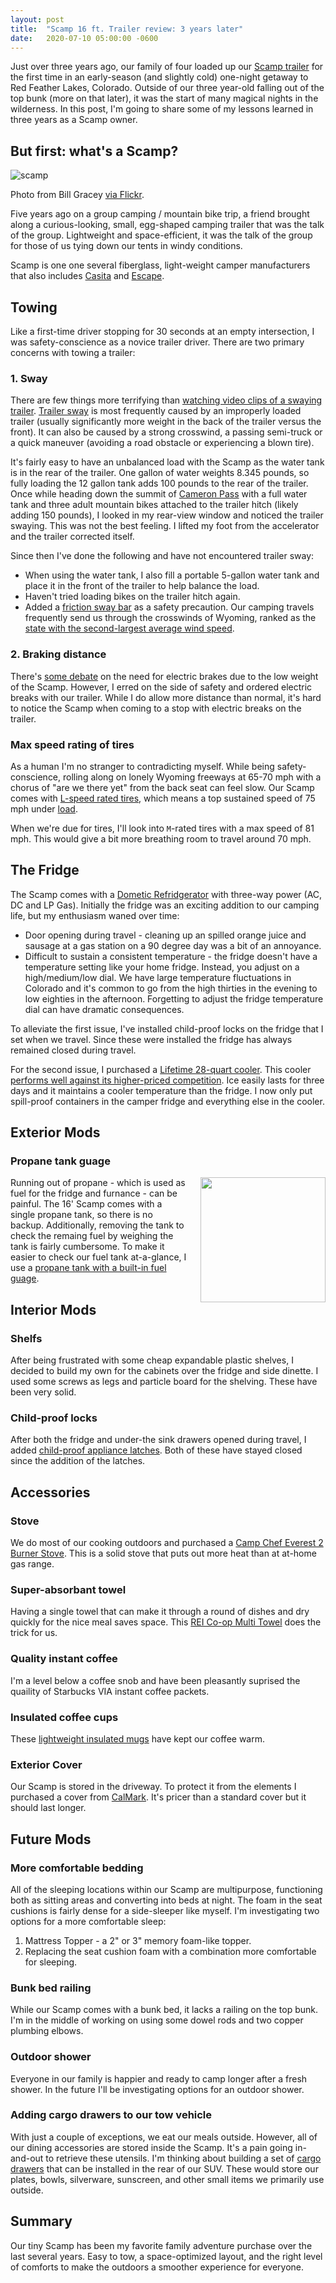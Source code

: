 ```yaml
---
layout: post
title:  "Scamp 16 ft. Trailer review: 3 years later"
date:   2020-07-10 05:00:00 -0600
---
```


Just over three years ago, our family of four loaded up our [Scamp trailer](https://www.scamptrailers.com/) for the first time in an early-season (and slightly cold) one-night getaway to Red Feather Lakes, Colorado. Outside of our three year-old falling out of the top bunk (more on that later), it was the start of many magical nights in the wilderness. In this post, I'm going to share some of my lessons learned in three years as a Scamp owner.

## But first: what's a Scamp?

![scamp](/img/posts/scamp/scamp.jpg)
<p class="small text-muted">
Photo from Bill Gracey <a href="https://www.flickr.com/photos/9422878@N08/2380738359/in/photolist-2ifDU8s-8bVZv7-2j3W7kD-7akLoN-2uEjJc-2jaai7G-nKG8AB-WKrLFr-74aCsk-o4Zv7D-259WFwM-r57vgr-ror1SV-r6Sur9-4CnUz6-nJo8nF-r57vtv-omcKmH-o4YtVJ-ntuLTm-2j757K4-75ZZxF-fm7kfT-ddbLJp-fmmBeE-5XYqj9-fm7iMZ-fm7vyB-fm7sxZ-fmmE5E-fmmEFb-fm7ng8-4JXnYR-fiETPx-75ch2o-n4TWgF-HvC68x-62BjVg-61ft5k-wR9bBv">via Flickr</a>.
</p>

Five years ago on a group camping / mountain bike trip, a friend brought along a curious-looking, small, egg-shaped camping trailer that was the talk of the group. Lightweight and space-efficient, it was the talk of the group for those of us tying down our tents in windy conditions.

Scamp is one one several fiberglass, light-weight camper manufacturers that also includes [Casita](https://casitatraveltrailers.com/) and [Escape](https://escapetrailer.com/).

## Towing

Like a first-time driver stopping for 30 seconds at an empty intersection, I was safety-conscience as a novice trailer driver. There are two primary concerns with towing a trailer:

### 1. Sway

There are few things more terrifying than [watching video clips of a swaying trailer](https://www.youtube.com/watch?v=miE3MOcqn7E). [Trailer sway](https://blog.nationwide.com/rv-towing-tips-for-preventing-trailer-sway/) is most frequently caused by an improperly loaded trailer (usually significantly more weight in the back of the trailer versus the front). It can also be caused by a strong crosswind, a passing semi-truck or a quick maneuver (avoiding a road obstacle or experiencing a blown tire).

It's fairly easy to have an unbalanced load with the Scamp as the water tank is in the rear of the trailer. One gallon of water weights 8.345 pounds, so fully loading the 12 gallon tank adds 100 pounds to the rear of the trailer. Once while heading down the summit of [Cameron Pass](https://en.wikipedia.org/wiki/Cameron_Pass_(Colorado)) with a full water tank and three adult mountain bikes attached to the trailer hitch (likely adding 150 pounds), I looked in my rear-view window and noticed the trailer swaying. This was not the best feeling. I lifted my foot from the accelerator and the trailer corrected itself.

Since then I've done the following and have not encountered trailer sway:

* When using the water tank, I also fill a portable 5-gallon water tank and place it in the front of the trailer to help balance the load.
* Haven't tried loading bikes on the trailer hitch again.
* Added a [friction sway bar](https://www.etrailer.com/question-111436.html) as a safety precaution. Our camping travels frequently send us through the crosswinds of Wyoming, ranked as the [state with the second-largest average wind speed](https://www.msn.com/en-us/weather/topstories/windiest-states-in-america/ss-BBYp6Sd#image=50).

### 2. Braking distance

There's [some debate](https://www.scampowners.com/forums/brakes-or-no-brakes) on the need for electric brakes due to the low weight of the Scamp. However, I erred on the side of safety and ordered electric breaks with our trailer. While I do allow more distance than normal, it's hard to notice the Scamp when coming to a stop with electric breaks on the trailer.

### Max speed rating of tires

As a human I'm no stranger to contradicting myself. While being safety-conscience, rolling along on lonely Wyoming freeways at 65-70 mph with a chorus of "are we there yet" from the back seat can feel slow. Our Scamp comes with [L-speed rated tires](https://www.tyresizecalculator.com/charts/tire-speed-rating-chart), which means a top sustained speed of 75 mph under [load](https://www.tyresizecalculator.com/charts/tire-load-index-chart).

When we're due for tires, I'll look into `M`-rated tires with a max speed of 81 mph. This would give a bit more breathing room to travel around 70 mph.

## The Fridge

The Scamp comes with a [Dometic Refridgerator](https://www.scamptrailers.com/product/dometic-rm2193-refrigerator) with three-way power (AC, DC and LP Gas). Initially the fridge was an exciting addition to our camping life, but my enthusiasm waned over time:

* Door opening during travel - cleaning up an spilled orange juice and sausage at a gas station on a 90 degree day was a bit of an annoyance.
* Difficult to sustain a consistent temperature - the fridge doesn't have a temperature setting like your home fridge. Instead, you adjust on a high/medium/low dial. We have large temperature fluctuations in Colorado and it's common to go from the high thirties in the evening to low eighties in the afternoon. Forgetting to adjust the fridge temperature dial can have dramatic consequences.

To alleviate the first issue, I've installed child-proof locks on the fridge that I set when we travel. Since these were installed the fridge has always remained closed during travel.

For the second issue, I purchased a [Lifetime 28-quart cooler](https://www.lifetime.com/lifetime-90911-lifetime-28-quart-high-performance-cooler). This cooler [performs well against its higher-priced competition](https://www.cnet.com/news/best-coolers-for-2020-cabela-igloo-yeti-coleman/). Ice easily lasts for three days and it maintains a cooler temperature than the fridge. I now only put spill-proof containers in the camper fridge and everything else in the cooler.

## Exterior Mods

### Propane tank guage

<img src="/img/posts/scamp/tank.png" style="width:200px;float:right;padding-left:20px"/>

Running out of propane - which is used as fuel for the fridge and furnance - can be painful. The 16' Scamp comes with a single propane tank, so there is no backup. Additionally, removing the tank to check the remaing fuel by weighing the tank is fairly cumbersome. To make it easier to check our fuel tank at-a-glance, I use a [propane tank with a built-in fuel guage](https://www.amazon.com/Worthington-336483-20-Pound-Propane-Built/dp/B00JABY5EC).

## Interior Mods

### Shelfs

After being frustrated with some cheap expandable plastic shelves, I decided to build my own for the cabinets over the fridge and side dinette. I used some screws as legs and particle board for the shelving. These have been very solid.

### Child-proof locks

After both the fridge and under-the sink drawers opened during travel, I added [child-proof appliance latches](https://www.homedepot.com/p/Safety-1st-Multi-Purpose-Appliance-Latch-2-Pack-HS155/203754460). Both of these have stayed closed since the addition of the latches.

## Accessories

### Stove

We do most of our cooking outdoors and purchased a [Camp Chef Everest 2 Burner Stove](https://www.amazon.com/Camp-Chef-MS2HP-Mountain-Pressure/dp/B004S3HDBO). This is a solid stove that puts out more heat than at at-home gas range.

### Super-absorbant towel

Having a single towel that can make it through a round of dishes and dry quickly for the nice meal saves space. This [REI Co-op Multi Towel](https://www.rei.com/product/127505/rei-co-op-multi-towel) does the trick for us.

### Quality instant coffee

I'm a level below a coffee snob and have been pleasantly suprised the quaility of Starbucks VIA instant coffee packets.

### Insulated coffee cups

These [lightweight insulated mugs](https://www.rei.com/product/794090/sea-to-summit-delta-insulmug) have kept our coffee warm.

### Exterior Cover

Our Scamp is stored in the driveway. To protect it from the elements I purchased a cover from [CalMark](https://calmarkcovers.com/). It's pricer than a standard cover but it should last longer.


## Future Mods

### More comfortable bedding

All of the sleeping locations within our Scamp are multipurpose, functioning both as sitting areas and converting into beds at night. The foam in the seat cushions is fairly dense for a side-sleeper like myself. I'm investigating two options for a more comfortable sleep:

1. Mattress Topper - a 2" or 3" memory foam-like topper.
2. Replacing the seat cushion foam with a combination more comfortable for sleeping.

### Bunk bed railing

While our Scamp comes with a bunk bed, it lacks a railing on the top bunk. I'm in the middle of working on using some dowel rods and two copper plumbing elbows.

### Outdoor shower

Everyone in our family is happier and ready to camp longer after a fresh shower. In the future I'll be investigating options for an outdoor shower.

### Adding cargo drawers to our tow vehicle

With just a couple of exceptions, we eat our meals outside. However, all of our dining accessories are stored inside the Scamp. It's a pain going in-and-out to retrieve these utensils. I'm thinking about building a set of [cargo drawers](https://www.shawneehillsworkshop.com/overland-drawer-system) that can be installed in the rear of our SUV. These would store our plates, bowls, silverware, sunscreen, and other small items we primarily use outside.

## Summary

Our tiny Scamp has been my favorite family adventure purchase over the last several years. Easy to tow, a space-optimized layout, and the right level of comforts to make the outdoors a smoother experience for everyone.
